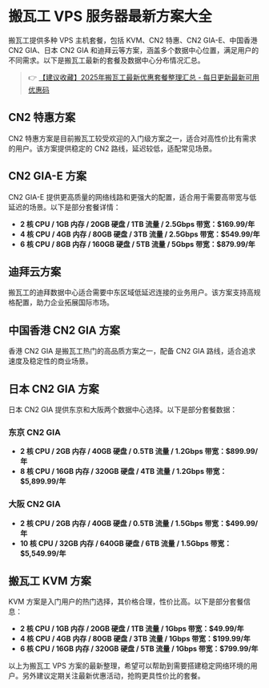 # 搬瓦工 VPS 服务器最新方案大全

搬瓦工提供多种 VPS 主机套餐，包括 KVM、CN2 特惠、CN2 GIA-E、中国香港 CN2 GIA、日本 CN2 GIA 和迪拜云等方案，涵盖多个数据中心位置，满足用户的不同需求。以下是搬瓦工最新的套餐及数据中心分布情况汇总。

> 👉 [【建议收藏】2025年搬瓦工最新优惠套餐整理汇总 - 每日更新最新可用优惠码](https://bit.ly/banwagon)

## CN2 特惠方案

CN2 特惠方案是目前搬瓦工较受欢迎的入门级方案之一，适合对高性价比有需求的用户。该方案提供稳定的 CN2 路线，延迟较低，适配常见场景。

## CN2 GIA-E 方案

CN2 GIA-E 提供更高质量的网络线路和更强大的配置，适合用于需要高带宽与低延迟的场景。以下是部分套餐详情：

- **2 核 CPU / 1GB 内存 / 20GB 硬盘 / 1TB 流量 / 2.5Gbps 带宽：$169.99/年**
- **4 核 CPU / 4GB 内存 / 80GB 硬盘 / 3TB 流量 / 2.5Gbps 带宽：$549.99/年**
- **6 核 CPU / 8GB 内存 / 160GB 硬盘 / 5TB 流量 / 5Gbps 带宽：$879.99/年**

## 迪拜云方案

搬瓦工的迪拜数据中心适合需要中东区域低延迟连接的业务用户。该方案支持高规格配置，助力企业拓展国际市场。

## 中国香港 CN2 GIA 方案

香港 CN2 GIA 是搬瓦工热门的高品质方案之一，配备 CN2 GIA 路线，适合追求速度及稳定性的商业场景。

## 日本 CN2 GIA 方案

日本 CN2 GIA 提供东京和大阪两个数据中心选择。以下是部分套餐数据：

### 东京 CN2 GIA
- **2 核 CPU / 2GB 内存 / 40GB 硬盘 / 0.5TB 流量 / 1.2Gbps 带宽：$899.99/年**
- **8 核 CPU / 16GB 内存 / 320GB 硬盘 / 4TB 流量 / 1.2Gbps 带宽：$5,899.99/年**

### 大阪 CN2 GIA
- **2 核 CPU / 2GB 内存 / 40GB 硬盘 / 0.5TB 流量 / 1.5Gbps 带宽：$499.99/年**
- **10 核 CPU / 32GB 内存 / 640GB 硬盘 / 6TB 流量 / 1.5Gbps 带宽：$5,549.99/年**

## 搬瓦工 KVM 方案

KVM 方案是入门用户的热门选择，其价格合理，性价比高。以下是部分套餐信息：

- **2 核 CPU / 1GB 内存 / 20GB 硬盘 / 1TB 流量 / 1Gbps 带宽：$49.99/年**
- **4 核 CPU / 4GB 内存 / 80GB 硬盘 / 3TB 流量 / 1Gbps 带宽：$199.99/年**
- **6 核 CPU / 16GB 内存 / 320GB 硬盘 / 5TB 流量 / 1Gbps 带宽：$799.99/年**

以上为搬瓦工 VPS 方案的最新整理，希望可以帮助到需要搭建稳定网络环境的用户。另外建议定期关注最新优惠活动，抢购更具性价比的套餐。